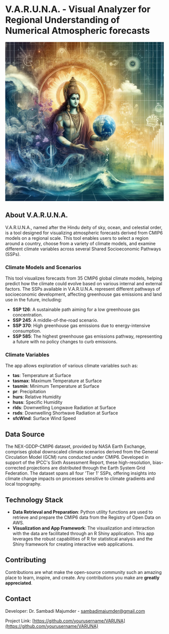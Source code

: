 # V.A.R.U.N.A. - Visual Analyzer for Regional Understanding of Numerical Atmospheric forecasts


![Alt text](https://raw.githubusercontent.com/SamMajumder/VARUNA/main/VARUNA-concept-art.webp)


## About V.A.R.U.N.A.

V.A.R.U.N.A., named after the Hindu deity of sky, ocean, and celestial order, is a tool designed for visualizing atmospheric forecasts derived from CMIP6 models on a regional scale. This tool enables users to select a region around a country, choose from a variety of climate models, and examine different climate variables across several Shared Socioeconomic Pathways (SSPs).

### Climate Models and Scenarios
This tool visualizes forecasts from 35 CMIP6 global climate models, helping predict how the climate could evolve based on various internal and external factors. The SSPs available in V.A.R.U.N.A. represent different pathways of socioeconomic development, affecting greenhouse gas emissions and land use in the future, including:
- **SSP 126**: A sustainable path aiming for a low greenhouse gas concentration.
- **SSP 245**: A middle-of-the-road scenario.
- **SSP 370**: High greenhouse gas emissions due to energy-intensive consumption.
- **SSP 585**: The highest greenhouse gas emissions pathway, representing a future with no policy changes to curb emissions.

### Climate Variables
The app allows exploration of various climate variables such as:
- **tas**: Temperature at Surface
- **tasmax**: Maximum Temperature at Surface
- **tasmin**: Minimum Temperature at Surface
- **pr**: Precipitation
- **hurs**: Relative Humidity
- **huss**: Specific Humidity
- **rlds**: Downwelling Longwave Radiation at Surface
- **rsds**: Downwelling Shortwave Radiation at Surface
- **sfcWind**: Surface Wind Speed

## Data Source

The NEX-GDDP-CMIP6 dataset, provided by NASA Earth Exchange, comprises global downscaled climate scenarios derived from the General Circulation Model (GCM) runs conducted under CMIP6. Developed in support of the IPCC's Sixth Assessment Report, these high-resolution, bias-corrected projections are distributed through the Earth System Grid Federation. The dataset spans all four 'Tier 1' SSPs, offering insights into climate change impacts on processes sensitive to climate gradients and local topography.

## Technology Stack

- **Data Retrieval and Preparation**: Python utility functions are used to retrieve and prepare the CMIP6 data from the Registry of Open Data on AWS.
- **Visualization and App Framework**: The visualization and interaction with the data are facilitated through an R Shiny application. This app leverages the robust capabilities of R for statistical analysis and the Shiny framework for creating interactive web applications.

## Contributing

Contributions are what make the open-source community such an amazing place to learn, inspire, and create. Any contributions you make are **greatly appreciated**.

## Contact

Developer: Dr. Sambadi Majumder - sambadimajumder@gmail.com

Project Link: [https://github.com/yourusername/VARUNA](https://github.com/yourusername/VARUNA)
